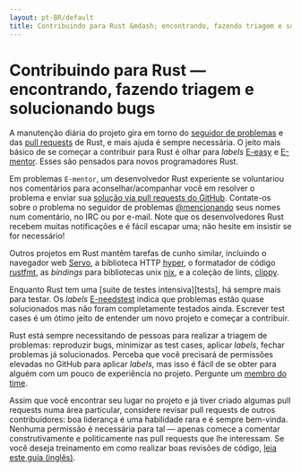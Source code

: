 ```yaml
---
layout: pt-BR/default
title: Contribuindo para Rust &mdash; encontrando, fazendo triagem e solucionando bugs &middot; A linguagem de programação Rust
---
```


# Contribuindo para Rust &mdash; encontrando, fazendo triagem e solucionando bugs

A manutenção diária do projeto gira em torno do [seguidor de problemas][issue tracker]
e das [pull requests][PR] de Rust, e mais ajuda é sempre necessária. O jeito mais
básico de se começar a contribuir para Rust é olhar para *labels* [E-easy] e [E-mentor].
Esses são pensados para novos programadores Rust.

Em problemas `E-mentor`, um desenvolvedor Rust experiente se voluntariou nos comentários
para aconselhar/acompanhar você em resolver o problema e enviar sua [solução via pull requests do GitHub][pull].
Contate-os sobre o problema no seguidor de problemas [@mencionando][@mentioning] seus nomes num comentário,
no IRC ou por e-mail. Note que os desenvolvedores Rust recebem muitas notificações e é
fácil escapar uma; não hesite em insistir se for necessário!

Outros projetos em Rust mantêm tarefas de cunho similar, incluindo o navegador web [Servo],
a biblioteca HTTP [hyper], o formatador de código [rustfmt], as *bindings* para bibliotecas unix [nix],
e a coleção de lints, [clippy].

Enquanto Rust tem uma [suite de testes intensiva][tests], há sempre mais para testar.
Os *labels* [E-needstest] indica que problemas estão quase solucionados mas não foram completamente
testados ainda. Escrever test cases é um ótimo jeito de entender um novo projeto
e começar a contribuir.

Rust está sempre necessitando de pessoas para realizar a triagem de problemas:
reproduzir bugs, minimizar as test cases, aplicar *labels*, fechar problemas já
solucionados. Perceba que você precisará de permissões elevadas no GitHub para aplicar
*labels*, mas isso é fácil de se obter para alguém com um pouco de experiência no projeto.
Pergunte um [membro do time][team].

Assim que você encontrar seu lugar no projeto e já tiver criado algumas pull requests
numa área particular, considere revisar pull requests de outros contribuidores:
boa liderança é uma habilidade rara e é sempre bem-vinda. Nenhuma permissão é necessária para tal &mdash;
apenas comece a comentar construtivamente e politicamente nas pull requests que lhe interessam. Se
você deseja treinamento em como realizar boas revisões de código, [leia este guia (inglês)][reviews].

<!--
TODO: weekly triage email?
TODO: @nrc says suggesting everybody review w/o training is bad
-->

[@mentioning]: https://github.com/blog/821
[E-easy]: https://github.com/rust-lang/rust/issues?q=is%3Aopen+is%3Aissue+label%3AE-easy
[E-mentor]: https://github.com/rust-lang/rust/issues?q=is%3Aopen+is%3Aissue+label%3AE-easy+label%3AE-mentor
[E-needstest]: https://github.com/rust-lang/rust/issues?q=is%3Aopen+is%3Aissue+label%3AE-needstest
[PR]: https://github.com/rust-lang/rust/pulls
[Servo]: https://github.com/servo/servo
[clippy]: https://github.com/Manishearth/rust-clippy
[hyper]: https://github.com/hyperium/hyper
[issue tracker]: https://github.com/rust-lang/rust/issues
[nix]: https://github.com/nix-rust/nix/
[pull]: https://github.com/rust-lang/rust/blob/master/CONTRIBUTING.md#pull-requests
[reviews]: http://blog.originate.com/blog/2014/09/29/effective-code-reviews/
[rustfmt]: https://github.com/rust-lang-nursery/rustfmt
[team]: team.html
[test]: https://github.com/rust-lang/rust-wiki-backup/blob/master/Note-testsuite.md
[triage]: https://github.com/rust-lang/rust/blob/master/CONTRIBUTING.md#issue-triage
